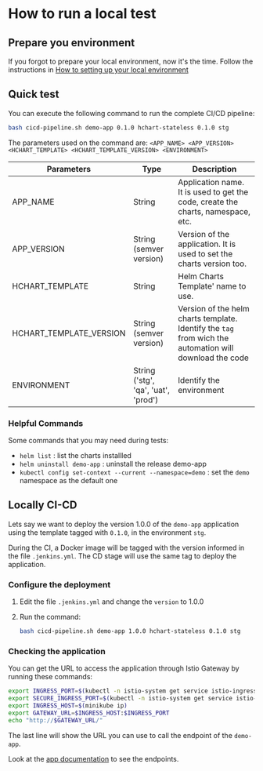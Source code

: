 # How to run a local test

## Prepare you environment

If you forgot to prepare your local environment, now it's the time. Follow the instructions in [How to setting up your local environment](docs/setup-local-env.md)

## Quick test

You can execute the following command to run the complete CI/CD pipeline:

```bash
bash cicd-pipeline.sh demo-app 0.1.0 hchart-stateless 0.1.0 stg
```

The parameters used on the command are: `<APP_NAME> <APP_VERSION> <HCHART_TEMPLATE> <HCHART_TEMPLATE_VERSION> <ENVIRONMENT>`

| Parameters              | Type       | Description       |
|-------------------------|------------|------------|
| APP_NAME                |  String    |  Application name. It is used to get the code, create the charts, namespace, etc. |
| APP_VERSION             |  String (semver version)    | Version of the application. It is used to set the charts version too. |
| HCHART_TEMPLATE         | String | Helm Charts Template' name to use. |
| HCHART_TEMPLATE_VERSION | String (semver version) | Version of the helm charts template. Identify the `tag` from wich the automation will download the code |
| ENVIRONMENT             | String ('stg', 'qa', 'uat', 'prod') | Identify the environment

### Helpful Commands

Some commands that you may need during tests:

- `helm list` : list the charts installled
- `helm uninstall demo-app` : uninstall the release demo-app
- `kubectl config set-context --current --namespace=demo` : set the `demo` namespace as the default one

## Locally CI-CD

Lets say we want to deploy the version 1.0.0 of the `demo-app` application using the template tagged with `0.1.0`, in the environment `stg`.

During the CI, a Docker image will be tagged with the version informed in the file `.jenkins.yml`. The CD stage will use the same tag to deploy the application.

### Configure the deployment

1. Edit the file `.jenkins.yml` and change the `version` to 1.0.0

2. Run the command:

    ```bash
    bash cicd-pipeline.sh demo-app 1.0.0 hchart-stateless 0.1.0 stg
    ```

### Checking the application

You can get the URL to access the application through Istio Gateway by running these commands:

```bash
export INGRESS_PORT=$(kubectl -n istio-system get service istio-ingressgateway -o jsonpath='{.spec.ports[?(@.name=="http2")].nodePort}')
export SECURE_INGRESS_PORT=$(kubectl -n istio-system get service istio-ingressgateway -o jsonpath='{.spec.ports[?(@.name=="https")].nodePort}')
export INGRESS_HOST=$(minikube ip)
export GATEWAY_URL=$INGRESS_HOST:$INGRESS_PORT
echo "http://$GATEWAY_URL/"
```

The last line will show the URL you can use to call the endpoint of the `demo-app`.

Look at the [app documentation](/demo-app/README.md) to see the endpoints.
